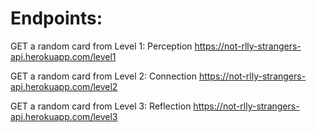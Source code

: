 # Endpoints:

GET a random card from Level 1: Perception
https://not-rlly-strangers-api.herokuapp.com/level1

GET a random card from Level 2: Connection
https://not-rlly-strangers-api.herokuapp.com/level2

GET a random card from Level 3: Reflection
https://not-rlly-strangers-api.herokuapp.com/level3
